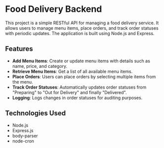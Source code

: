 # Food Delivery Backend

This project is a simple RESTful API for managing a food delivery service. It allows users to manage menu items, place orders, and track order statuses with periodic updates. The application is built using Node.js and Express.

## Features

- **Add Menu Items**: Create or update menu items with details such as name, price, and category.
- **Retrieve Menu Items**: Get a list of all available menu items.
- **Place Orders**: Users can place orders by selecting multiple items from the menu.
- **Track Order Statuses**: Automatically updates order statuses from "Preparing" to "Out for Delivery" and finally "Delivered".
- **Logging**: Logs changes in order statuses for auditing purposes.

## Technologies Used

- Node.js
- Express.js
- body-parser
- node-cron

